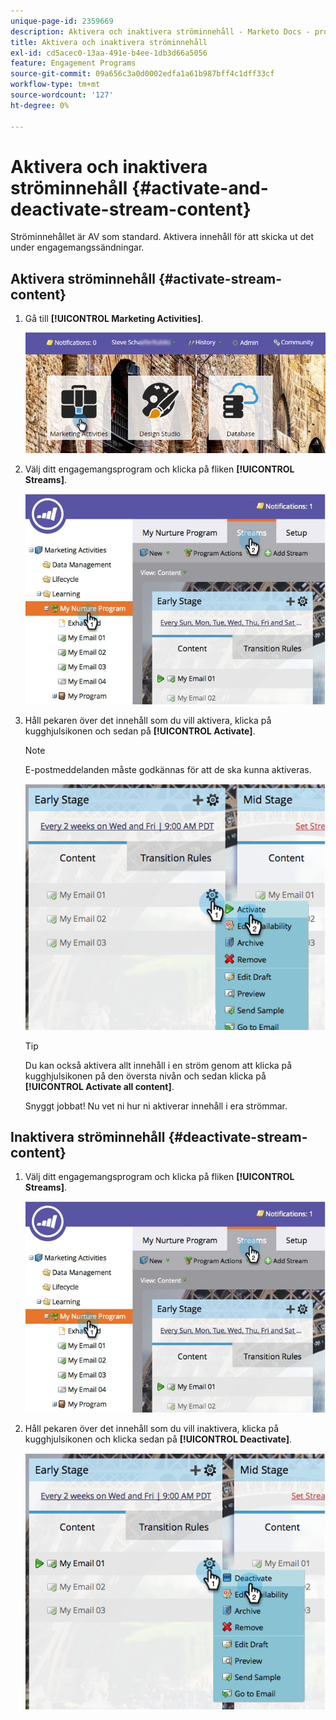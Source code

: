 ```yaml
---
unique-page-id: 2359669
description: Aktivera och inaktivera ströminnehåll - Marketo Docs - produktdokumentation
title: Aktivera och inaktivera ströminnehåll
exl-id: cd5acec0-13aa-491e-b4ee-1db3d66a5056
feature: Engagement Programs
source-git-commit: 09a656c3a0d0002edfa1a61b987bff4c1dff33cf
workflow-type: tm+mt
source-wordcount: '127'
ht-degree: 0%

---
```


# Aktivera och inaktivera ströminnehåll {#activate-and-deactivate-stream-content}

Ströminnehållet är AV som standard. Aktivera innehåll för att skicka ut det under engagemangssändningar.

## Aktivera ströminnehåll {#activate-stream-content}

1. Gå till **[!UICONTROL Marketing Activities]**.

   ![](assets/login-marketing-activities.png)

1. Välj ditt engagemangsprogram och klicka på fliken **[!UICONTROL Streams]**.

   ![](assets/cloneasteam.jpg)

1. Håll pekaren över det innehåll som du vill aktivera, klicka på kugghjulsikonen och sedan på **[!UICONTROL Activate]**.

   >[!NOTE]
   >
   >E-postmeddelanden måste godkännas för att de ska kunna aktiveras.

   ![](assets/image2014-9-15-16-3a33-3a42.png)

   >[!TIP]
   >
   >Du kan också aktivera allt innehåll i en ström genom att klicka på kugghjulsikonen på den översta nivån och sedan klicka på **[!UICONTROL Activate all content]**.

   Snyggt jobbat! Nu vet ni hur ni aktiverar innehåll i era strömmar.

## Inaktivera ströminnehåll {#deactivate-stream-content}

1. Välj ditt engagemangsprogram och klicka på fliken **[!UICONTROL Streams]**.

   ![](assets/cloneasteam.jpg)

1. Håll pekaren över det innehåll som du vill inaktivera, klicka på kugghjulsikonen och klicka sedan på **[!UICONTROL Deactivate]**.

   ![](assets/image2014-9-15-16-3a34-3a25.png)
